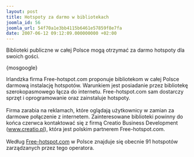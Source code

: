 ```yaml
---
layout: post
title: Hotspoty za darmo w bibliotekach
joomla_id: 56
joomla_url: 54f70a1e3bb4115b6461e57859f8e7fa
date: 2007-06-12 09:12:09.000000000 +02:00
---
```

Biblioteki publiczne w całej Polsce mogą otrzymać za darmo hotspoty dla swoich gości.<p>{mosgoogle}</p>Irlandzka firma Free-hotspot.com proponuje bibliotekom w całej Polsce darmową instalację hotspot&oacute;w. Warunkiem jest posiadanie przez bibliotekę szerokopasmowego łącza do internetu. Free-hotspot.com sam dostarczy sprzęt i oprogramowanie oraz zainstaluje hotspoty.<br /><br /> Firma zarabia na reklamach, kt&oacute;re oglądają użytkownicy w zamian za darmowe połączenie z internetem. Zainteresowane biblioteki powinny do końca czerwca kontaktować się z firmą Creatio Business Development (www.creatio.pl), kt&oacute;ra jest polskim partnerem Free-hotspot.com.<br /><br /> Według <a href="http://free-hotspot.com/" target="_blank">Free-hotspot.com</a> w Polsce znajduje się obecnie 91 hotspot&oacute;w zarządzanych przez tego operatora.
